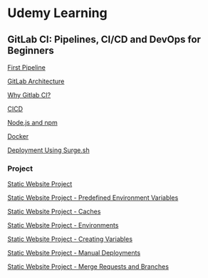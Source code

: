 # Udemy Learning

## GitLab CI: Pipelines, CI/CD and DevOps for Beginners

[First Pipeline](Your-First-Pipeline)<br>

[GitLab Architecture](GitLab-Architecture)<br>

[Why Gitlab CI?](Why-Gitlab-CI?)<br>

[CICD](CICD)<br>

[Node.js and npm](Node.js-and-npm)<br>

[Docker](Docker)<br>

[Deployment Using Surge.sh](Deployment-Using-Surge.sh)<br>

### Project

[Static Website Project](Project1)<br>

[Static Website Project - Predefined Environment Variables](predefined-environment-variables)<br>

[Static Website Project - Caches](caches-and-build-speed)<br>

[Static Website Project - Environments](staging-environment)<br>

[Static Website Project - Creating Variables](creating-variables)<br>

[Static Website Project - Manual Deployments](manual-deployments)<br>

[Static Website Project - Merge Requests and Branches](merge-requests-and-branches)<br>

